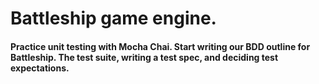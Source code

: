  # Battleship game engine.
 
 #### Practice unit testing with Mocha Chai. Start writing our BDD outline for Battleship. The test suite, writing a test spec, and deciding test expectations.

